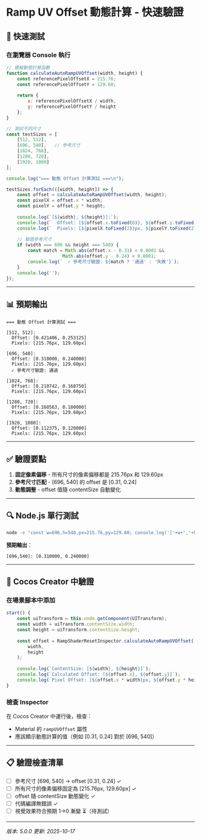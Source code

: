 # Ramp UV Offset 動態計算 - 快速驗證

## 🧪 快速測試

### 在瀏覽器 Console 執行

```javascript
// 模擬動態計算函數
function calculateAutoRampUVOffset(width, height) {
    const referencePixelOffsetX = 215.76;
    const referencePixelOffsetY = 129.60;
    
    return {
        x: referencePixelOffsetX / width,
        y: referencePixelOffsetY / height
    };
}

// 測試不同尺寸
const testSizes = [
    [512, 512],
    [696, 540],   // 參考尺寸
    [1024, 768],
    [1280, 720],
    [1920, 1080]
];

console.log("=== 動態 Offset 計算測試 ===\n");

testSizes.forEach(([width, height]) => {
    const offset = calculateAutoRampUVOffset(width, height);
    const pixelX = offset.x * width;
    const pixelY = offset.y * height;
    
    console.log(`[${width}, ${height}]:`);
    console.log(`  Offset: [${offset.x.toFixed(6)}, ${offset.y.toFixed(6)}]`);
    console.log(`  Pixels: [${pixelX.toFixed(2)}px, ${pixelY.toFixed(2)}px]`);
    
    // 驗證參考尺寸
    if (width === 696 && height === 540) {
        const match = Math.abs(offset.x - 0.31) < 0.0001 && 
                     Math.abs(offset.y - 0.24) < 0.0001;
        console.log(`  ✓ 參考尺寸驗證: ${match ? '通過' : '失敗'}`);
    }
    console.log('');
});
```

---

## 📊 預期輸出

```
=== 動態 Offset 計算測試 ===

[512, 512]:
  Offset: [0.421406, 0.253125]
  Pixels: [215.76px, 129.60px]

[696, 540]:
  Offset: [0.310000, 0.240000]
  Pixels: [215.76px, 129.60px]
  ✓ 參考尺寸驗證: 通過

[1024, 768]:
  Offset: [0.210742, 0.168750]
  Pixels: [215.76px, 129.60px]

[1280, 720]:
  Offset: [0.168563, 0.180000]
  Pixels: [215.76px, 129.60px]

[1920, 1080]:
  Offset: [0.112375, 0.120000]
  Pixels: [215.76px, 129.60px]
```

---

## ✅ 驗證要點

1. **固定像素偏移** - 所有尺寸的像素偏移都是 215.76px 和 129.60px
2. **參考尺寸匹配** - [696, 540] 的 offset 是 [0.31, 0.24]
3. **動態調整** - offset 值隨 contentSize 自動變化

---

## 🔍 Node.js 單行測試

```bash
node -e "const w=696,h=540,px=215.76,py=129.60; console.log('['+w+','+h+']: ['+(px/w).toFixed(6)+', '+(py/h).toFixed(6)+']');"
```

**預期輸出**：
```
[696,540]: [0.310000, 0.240000]
```

---

## 🎯 Cocos Creator 中驗證

### 在場景腳本中添加

```typescript
start() {
    const uiTransform = this.node.getComponent(UITransform);
    const width = uiTransform.contentSize.width;
    const height = uiTransform.contentSize.height;
    
    const offset = RampShaderResetInspector.calculateAutoRampUVOffset(
        width,
        height
    );
    
    console.log(`ContentSize: [${width}, ${height}]`);
    console.log(`Calculated Offset: [${offset.x}, ${offset.y}]`);
    console.log(`Pixel Offset: [${offset.x * width}px, ${offset.y * height}px]`);
}
```

### 檢查 Inspector

在 Cocos Creator 中運行後，檢查：
- Material 的 `rampUVOffset` 屬性
- 應該顯示動態計算的值（例如 [0.31, 0.24] 對於 [696, 540]）

---

## 📋 驗證檢查清單

- [ ] 參考尺寸 [696, 540] → offset [0.31, 0.24] ✓
- [ ] 所有尺寸的像素偏移固定為 [215.76px, 129.60px] ✓
- [ ] offset 隨 contentSize 動態變化 ✓
- [ ] 代碼編譯無錯誤 ✓
- [ ] 視覺效果符合預期 1→0 漸變 ⏳（待測試）

---

*版本: 5.0.0*
*更新: 2025-10-17*
